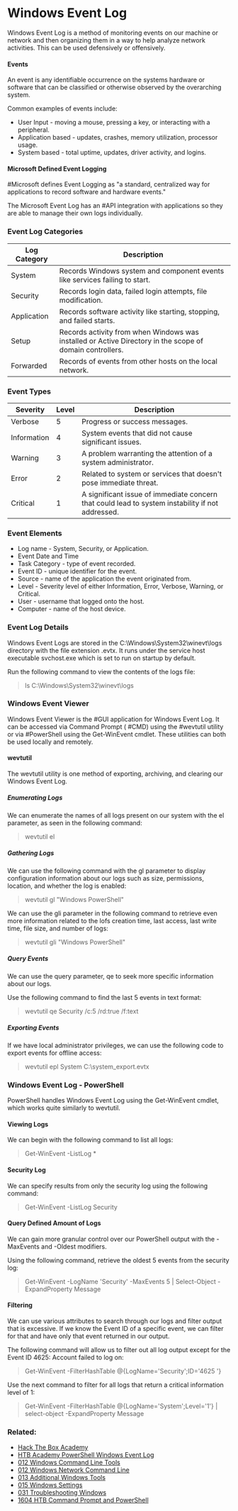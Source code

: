 # Windows Event Log

Windows Event Log is a method of monitoring events on our machine or network and then organizing them in a way to help analyze network activities. This can be used defensively or offensively. 

#### Events

An event is any identifiable occurrence on the systems hardware or software that can be classified or otherwise observed by the overarching system. 

Common examples of events include:

- User Input - moving a mouse, pressing a key, or interacting with a peripheral.
- Application based - updates, crashes, memory utilization, processor usage.
- System based - total uptime, updates, driver activity, and logins.

#### Microsoft Defined Event Logging

#Microsoft defines Event Logging as "a standard, centralized way for applications to record software and hardware events."

The Microsoft Event Log has an #API integration with applications so they are able to manage their own logs individually. 

### Event Log Categories

| Log Category | Description                                                                                              |
| ------------ | -------------------------------------------------------------------------------------------------------- |
| System       | Records Windows system and component events like services failing to start.                              |
| Security     | Records login data, failed login attempts, file modification.                                            |
| Application  | Records software activity like starting, stopping, and failed starts.                                    |
| Setup        | Records activity from when Windows was installed or Active Directory in the scope of domain controllers. |
| Forwarded    | Records of events from other hosts on the local network.                                                                                                         |
### Event Types

| Severity    | Level | Description                                                       |
| ----------- | ----- | ----------------------------------------------------------------- |
| Verbose     | 5     | Progress or success messages.                                     |
| Information | 4     | System events that did not cause significant issues.              |
| Warning     | 3     | A problem warranting the attention of a system administrator.     |
| Error       | 2     | Related to system or services that doesn't pose immediate threat. |
| Critical    | 1     | A significant issue of immediate concern that could lead to system instability if not addressed.                                                                  |
### Event Elements 

- Log name - System, Security, or Application.
- Event Date and Time 
- Task Category - type of event recorded.
- Event ID - unique identifier for the event.
- Source - name of the application the event originated from.
- Level - Severity level of either Information, Error, Verbose, Warning, or Critical.
- User - username that logged onto the host. 
- Computer - name of the host device.

### Event Log Details

Windows Event Logs are stored in the C:\\Windows\\System32\\winevt\\logs directory with the file extension .evtx. It runs under the service host executable svchost.exe which is set to run on startup by default. 

Run the following command to view the contents of the logs file:

>ls C:\\Windows\\System32\\winevt\\logs

### Windows Event Viewer

Windows Event Viewer is the #GUI application for Windows Event Log. It can be accessed via Command Prompt ( #CMD) using the #wevtutil utility or via #PowerShell using the Get-WinEvent cmdlet. These utilities can both be used locally and remotely.

#### wevtutil

The wevtutil utility is one method of exporting, archiving, and clearing our Windows Event Log. 

##### Enumerating Logs

We can enumerate the names of all logs present on our system with the el parameter, as seen in the following command:

>wevtutil el

##### Gathering Logs

We can use the following command with the gl parameter to display configuration information about our logs such as size, permissions, location, and whether the log is enabled:

>wevtutil gl "Windows PowerShell"

We can use the gli parameter in the following command to retrieve even more information related to the lofs creation time, last access, last write time, file size, and number of logs:

>wevtutil gli "Windows PowerShell"

##### Query Events

We can use the query parameter, qe to seek more specific information about our logs.

Use the following command to find the last 5 events in text format:

>wevtutil qe Security /c:5 /rd:true /f:text

##### Exporting Events

If we have local administrator privileges, we can use the following code to export events for offline access:

>wevtutil epl System C:\\system_export.evtx

### Windows Event Log - PowerShell

PowerShell handles Windows Event Log using the Get-WinEvent cmdlet, which works quite similarly to wevtutil. 

#### Viewing Logs

We can begin with the following command to list all logs:

>Get-WinEvent -ListLog \*

#### Security Log

We can specify results from only the security log using the following command:

>Get-WinEvent -ListLog Security

#### Query Defined Amount of Logs

We can gain more granular control over our PowerShell output with the -MaxEvents and -Oldest modifiers. 

Using the following command, retrieve the oldest 5 events from the security log:

>Get-WinEvent -LogName 'Security' -MaxEvents 5 | Select-Object -ExpandProperty Message

#### Filtering

We can use various attributes to search through our logs and filter output that is excessive. If we know the Event ID of a specific event, we can filter for that and have only that event returned in our output. 

The following command will allow us to filter out all log output except for the Event ID 4625: Account failed to log on:

>Get-WinEvent -FilterHashTable @{LogName='Security';ID='4625 '}

Use the next command to filter for all logs that return a critical information level of 1:

>Get-WinEvent -FilterHashTable @{LogName='System';Level='1'} | select-object -ExpandProperty Message

### Related:

- [Hack The Box Academy](https://academy.hackthebox.com/ 'hack the box academy home page')
- [HTB Academy PowerShell Windows Event Log](https://academy.hackthebox.com/module/167/section/1615 'HTB academy PowerShell Windows Event log guide')
- [012 Windows Command Line Tools](012%20Windows%20Command%20Line%20Tools.md)
- [012 Windows Network Command Line](012%20Windows%20Network%20Command%20Line.md)
- [013 Additional Windows Tools](013%20Additional%20Windows%20Tools.md)
- [015 Windows Settings](015%20Windows%20Settings.md)
- [031 Troubleshooting Windows](031%20Troubleshooting%20Windows.md)
- [1604 HTB Command Prompt and PowerShell](1604%20HTB%20Command%20Prompt%20and%20PowerShell.md)